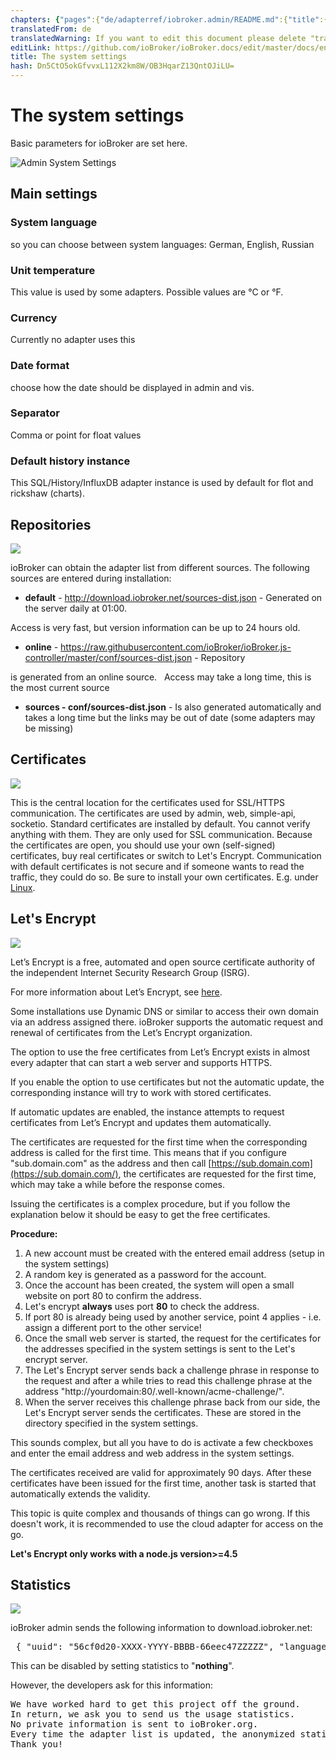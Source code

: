 ```yaml
---
chapters: {"pages":{"de/adapterref/iobroker.admin/README.md":{"title":{"de":"no title"},"content":"de/adapterref/iobroker.admin/README.md"},"de/adapterref/iobroker.admin/admin/tab-adapters.md":{"title":{"de":"Der Reiter Adapter"},"content":"de/adapterref/iobroker.admin/admin/tab-adapters.md"},"de/adapterref/iobroker.admin/admin/tab-instances.md":{"title":{"de":"Der Reiter Instanzen"},"content":"de/adapterref/iobroker.admin/admin/tab-instances.md"},"de/adapterref/iobroker.admin/admin/tab-objects.md":{"title":{"de":"Der Reiter Objekte"},"content":"de/adapterref/iobroker.admin/admin/tab-objects.md"},"de/adapterref/iobroker.admin/admin/tab-states.md":{"title":{"de":"Der Reiter Zustände"},"content":"de/adapterref/iobroker.admin/admin/tab-states.md"},"de/adapterref/iobroker.admin/admin/tab-groups.md":{"title":{"de":"Der Reiter Gruppen"},"content":"de/adapterref/iobroker.admin/admin/tab-groups.md"},"de/adapterref/iobroker.admin/admin/tab-users.md":{"title":{"de":"Der Reiter Benutzer"},"content":"de/adapterref/iobroker.admin/admin/tab-users.md"},"de/adapterref/iobroker.admin/admin/tab-events.md":{"title":{"de":"Der Reiter Ereignisse"},"content":"de/adapterref/iobroker.admin/admin/tab-events.md"},"de/adapterref/iobroker.admin/admin/tab-hosts.md":{"title":{"de":"Der Reiter Hosts"},"content":"de/adapterref/iobroker.admin/admin/tab-hosts.md"},"de/adapterref/iobroker.admin/admin/tab-enums.md":{"title":{"de":"Der Reiter Aufzählungen"},"content":"de/adapterref/iobroker.admin/admin/tab-enums.md"},"de/adapterref/iobroker.admin/admin/tab-log.md":{"title":{"de":"Der Reiter Log"},"content":"de/adapterref/iobroker.admin/admin/tab-log.md"},"de/adapterref/iobroker.admin/admin/tab-system.md":{"title":{"de":"Die Systemeinstellungen"},"content":"de/adapterref/iobroker.admin/admin/tab-system.md"}}}
translatedFrom: de
translatedWarning: If you want to edit this document please delete "translatedFrom" field, elsewise this document will be translated automatically again
editLink: https://github.com/ioBroker/ioBroker.docs/edit/master/docs/en/adapterref/iobroker.admin/tab-system.md
title: The system settings
hash: Dn5CtO5okGfvvxL112X2km8W/OB3HqarZ13QntOJiLU=
---
```

# The system settings
Basic parameters for ioBroker are set here.

![Admin System Settings](../../../de/adapterref/iobroker.admin/img/tab-system_Systemeinstellungen.jpg)

## Main settings
### System language
so you can choose between system languages: German, English, Russian

### Unit temperature
This value is used by some adapters. Possible values are °C or °F.

### Currency
Currently no adapter uses this

### Date format
choose how the date should be displayed in admin and vis.

### Separator
Comma or point for float values

### Default history instance
This SQL/History/InfluxDB adapter instance is used by default for flot and rickshaw (charts).

## Repositories
![](../../../de/adapterref/iobroker.admin/img/tab-system_Verwahrungsorte2.jpg)

ioBroker can obtain the adapter list from different sources. The following sources are entered during installation:

* **default** - http://download.iobroker.net/sources-dist.json - Generated on the server daily at 01:00.

Access is very fast, but version information can be up to 24 hours old.

* **online** - https://raw.githubusercontent.com/ioBroker/ioBroker.js-controller/master/conf/sources-dist.json - Repository

is generated from an online source.   Access may take a long time, this is the most current source

* **sources - conf/sources-dist.json** - Is also generated automatically and takes a long time but the links may be out of date (some adapters may be missing)

## Certificates
![](../../../de/adapterref/iobroker.admin/img/tab-system_2017-01-19-09_33_54-ioBroker.jpg)

This is the central location for the certificates used for SSL/HTTPS communication. The certificates are used by admin, web, simple-api, socketio. Standard certificates are installed by default. You cannot verify anything with them. They are only used for SSL communication. Because the certificates are open, you should use your own (self-signed) certificates, buy real certificates or switch to Let's Encrypt. Communication with default certificates is not secure and if someone wants to read the traffic, they could do so. Be sure to install your own certificates. E.g. under [Linux](http://guides.intertech.de/ssl_certificate_self.html).

## Let's Encrypt
![](../../../de/adapterref/iobroker.admin/img/tab-system_2017-01-19-09_40_07-ioBroker.jpg)

Let’s Encrypt is a free, automated and open source certificate authority of the independent Internet Security Research Group (ISRG).

For more information about Let’s Encrypt, see [here](https://letsencrypt.org/).

Some installations use Dynamic DNS or similar to access their own domain via an address assigned there. ioBroker supports the automatic request and renewal of certificates from the Let’s Encrypt organization.

The option to use the free certificates from Let’s Encrypt exists in almost every adapter that can start a web server and supports HTTPS.

If you enable the option to use certificates but not the automatic update, the corresponding instance will try to work with stored certificates.

If automatic updates are enabled, the instance attempts to request certificates from Let’s Encrypt and updates them automatically.

The certificates are requested for the first time when the corresponding address is called for the first time. This means that if you configure "sub.domain.com" as the address and then call [https://sub.domain.com](https://sub.domain.com/), the certificates are requested for the first time, which may take a while before the response comes.

Issuing the certificates is a complex procedure, but if you follow the explanation below it should be easy to get the free certificates.

**Procedure:**

1. A new account must be created with the entered email address (setup in the system settings)
2. A random key is generated as a password for the account.
3. Once the account has been created, the system will open a small website on port 80 to confirm the address.
4. Let's encrypt **always** uses port **80** to check the address.
5. If port 80 is already being used by another service, point 4 applies - i.e. assign a different port to the other service!
6. Once the small web server is started, the request for the certificates for the addresses specified in the system settings is sent to the Let's encrypt server.
7. The Let's Encrypt server sends back a challenge phrase in response to the request and after a while tries to read this challenge phrase at the address "http://yourdomain:80/.well-known/acme-challenge/".
8. When the server receives this challenge phrase back from our side, the Let's Encrypt server sends the certificates. These are stored in the directory specified in the system settings.

This sounds complex, but all you have to do is activate a few checkboxes and enter the email address and web address in the system settings.

The certificates received are valid for approximately 90 days. After these certificates have been issued for the first time, another task is started that automatically extends the validity.

This topic is quite complex and thousands of things can go wrong. If this doesn't work, it is recommended to use the cloud adapter for access on the go.

**Let's Encrypt only works with a node.js version>=4.5**

## Statistics
![](../../../de/adapterref/iobroker.admin/img/tab-system_2017-01-19-09_48_46-ioBroker.jpg)

ioBroker admin sends the following information to download.iobroker.net:

<pre> { &quot;uuid&quot;: &quot;56cf0d20-XXXX-YYYY-BBBB-66eec47ZZZZZ&quot;, &quot;language&quot;: &quot;de&quot;, &quot;hosts&quot;: [ { &quot;version&quot;: &quot;0.15.1&quot;, &quot;platform&quot;: &quot;Javascript/Node. js&quot;, &quot;type&quot;: &quot;win32&quot; } ], &quot;adapters&quot;: { &quot;admin&quot;: { &quot;version&quot;: &quot;1.0.2&quot;, &quot;platform&quot;: &quot;Javascript/Node.js&quot; }, &quot;hm-rpc&quot;: { &quot;version&quot;: &quot;1.1.2&quot;, &quot;platform&quot;: &quot;Javascript/Node.js&quot; } } }</pre>

This can be disabled by setting statistics to "**nothing**".

However, the developers ask for this information:

<pre>We have worked hard to get this project off the ground.
In return, we ask you to send us the usage statistics.
No private information is sent to ioBroker.org.
Every time the adapter list is updated, the anonymized statistics are also sent.
Thank you!</pre>